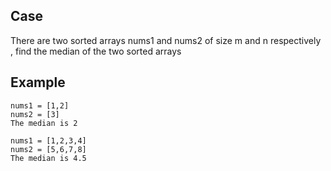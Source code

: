 ## Case

There are two sorted arrays nums1 and nums2 of size m and n respectively , find the median of the two sorted arrays 

## Example
```
nums1 = [1,2]
nums2 = [3]
The median is 2

nums1 = [1,2,3,4]
nums2 = [5,6,7,8]
The median is 4.5
```


